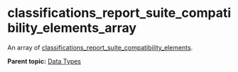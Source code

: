 # classifications\_report\_suite\_compatibility\_elements\_array

An array of [classifications\_report\_suite\_compatibility\_elements](r_classifications_report_suite_compatibility_elements.md#).

**Parent topic:** [Data Types](../data_types/classifications_data_types.md)

